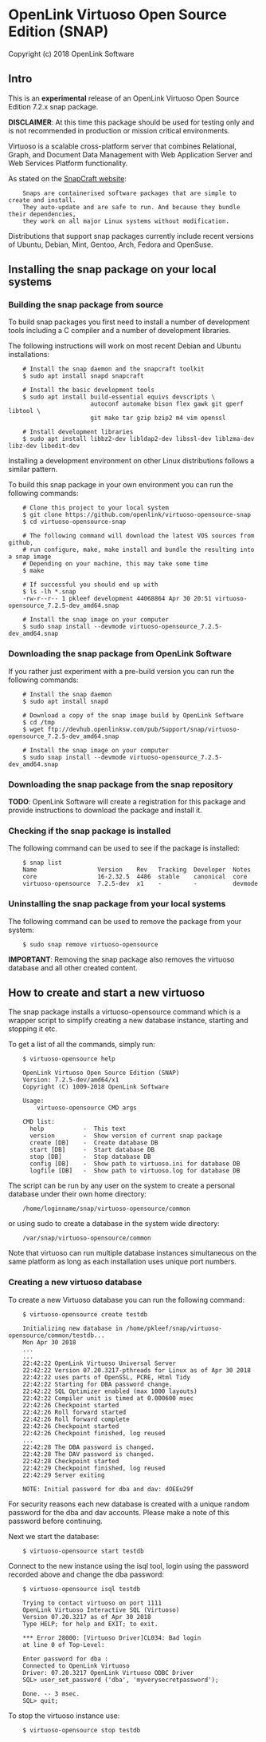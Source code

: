 # OpenLink Virtuoso Open Source Edition (SNAP)

Copyright (c) 2018 OpenLink Software

## Intro
This is an **experimental** release of an OpenLink Virtuoso Open Source Edition 7.2.x snap package.

**DISCLAIMER**:
    At this time this package should be used for testing only and is not recommended in production or mission critical environments.

Virtuoso is a scalable cross-platform server that combines Relational, Graph, and Document Data Management with Web Application Server and Web Services Platform functionality.

As stated on the [SnapCraft website](http://snapcraft.io):
```
    Snaps are containerised software packages that are simple to create and install.
    They auto-update and are safe to run. And because they bundle their dependencies,
    they work on all major Linux systems without modification.
```

Distributions that support snap packages currently include recent versions of Ubuntu, Debian, Mint, Gentoo, Arch, Fedora and OpenSuse.


## Installing the snap package on your local systems

### Building the snap package from source
To build snap packages you first need to install a number of development tools including a C compiler and a number of development libraries.

The following instructions will work on most recent Debian and Ubuntu installations:
```shell
    # Install the snap daemon and the snapcraft toolkit
    $ sudo apt install snapd snapcraft

    # Install the basic development tools
    $ sudo apt install build-essential equivs devscripts \
                       autoconf automake bison flex gawk git gperf libtool \
                       git make tar gzip bzip2 m4 vim openssl

    # Install development libraries
    $ sudo apt install libbz2-dev libldap2-dev libssl-dev liblzma-dev libz-dev libedit-dev
```

Installing a development environment on other Linux distributions follows a similar pattern.

To build this snap package in your own environment you can run the following commands:
```shell
    # Clone this project to your local system
    $ git clone https://github.com/openlink/virtuoso-opensource-snap
    $ cd virtuoso-opensource-snap

    # The following command will download the latest VOS sources from github,
    # run configure, make, make install and bundle the resulting into a snap image
    # Depending on your machine, this may take some time
    $ make

    # If successful you should end up with
    $ ls -lh *.snap
    -rw-r--r-- 1 pkleef development 44068864 Apr 30 20:51 virtuoso-opensource_7.2.5-dev_amd64.snap

    # Install the snap image on your computer
    $ sudo snap install --devmode virtuoso-opensource_7.2.5-dev_amd64.snap
```

### Downloading the snap package from OpenLink Software
If you rather just experiment with a pre-build version you can run the following commands:
```shell
    # Install the snap daemon
    $ sudo apt install snapd

    # Download a copy of the snap image build by OpenLink Software
    $ cd /tmp
    $ wget ftp://devhub.openlinksw.com/pub/Support/snap/virtuoso-opensource_7.2.5-dev_amd64.snap

    # Install the snap image on your computer
    $ sudo snap install --devmode virtuoso-opensource_7.2.5-dev_amd64.snap
```

### Downloading the snap package from the snap repository
**TODO**: OpenLink Software will create a registration for this package and provide instructions to download the package and install it.

### Checking if the snap package is installed
The following command can be used to see if the package is installed:
```shell
    $ snap list
    Name                 Version    Rev   Tracking  Developer  Notes
    core                 16-2.32.5  4486  stable    canonical  core
    virtuoso-opensource  7.2.5-dev  x1    -         -          devmode
```

### Uninstalling the snap package from your local systems
The following command can be used to remove the package from your system:
```shell
    $ sudo snap remove virtuoso-opensource
```

**IMPORTANT**: Removing the snap package also removes the virtuoso database and all other created content.


## How to create and start a new virtuoso

The snap package installs a virtuoso-opensource command which is a wrapper script to simplify creating a new database instance, starting and stopping it etc.

To get a list of all the commands, simply run:
```shell
    $ virtuoso-opensource help

    OpenLink Virtuoso Open Source Edition (SNAP)
    Version: 7.2.5-dev/amd64/x1
    Copyright (C) 1009-2018 OpenLink Software

    Usage:
        virtuoso-opensource CMD args

    CMD list:
      help           -  This text
      version        -  Show version of current snap package
      create [DB]    -  Create database DB
      start [DB]     -  Start database DB
      stop [DB]      -  Stop database DB
      config [DB]    -  Show path to virtuoso.ini for database DB
      logfile [DB]   -  Show path to virtuoso.log for database DB
```

The script can be run by any user on the system to create a personal database under their own home directory:
```
    /home/loginname/snap/virtuoso-opensource/common
```
or using sudo to create a database in the system wide directory:
```
    /var/snap/virtuoso-opensource/common
```

Note that virtuoso can run multiple database instances simultaneous on the same platform as long as each installation uses unique port numbers.


### Creating a new virtuoso database
To create a new Virtuoso database you can run the following command:
```shell
    $ virtuoso-opensource create testdb

    Initializing new database in /home/pkleef/snap/virtuoso-opensource/common/testdb...
	Mon Apr 30 2018
    ...
    ...
    22:42:22 OpenLink Virtuoso Universal Server
    22:42:22 Version 07.20.3217-pthreads for Linux as of Apr 30 2018
    22:42:22 uses parts of OpenSSL, PCRE, Html Tidy
    22:42:22 Starting for DBA password change.
    22:42:22 SQL Optimizer enabled (max 1000 layouts)
    22:42:22 Compiler unit is timed at 0.000600 msec
    22:42:26 Checkpoint started
    22:42:26 Roll forward started
    22:42:26 Roll forward complete
    22:42:26 Checkpoint started
    22:42:26 Checkpoint finished, log reused
    ...
    22:42:28 The DBA password is changed.
    22:42:28 The DAV password is changed.
    22:42:28 Checkpoint started
    22:42:29 Checkpoint finished, log reused
    22:42:29 Server exiting

    NOTE: Initial password for dba and dav: dOEEu29f
```

For security reasons each new database is created with a unique random password for the dba and dav accounts. Please make a note of this password before continuing.

Next we start the database:
```shell
    $ virtuoso-opensource start testdb
```

Connect to the new instance using the isql tool, login using the password recorded above and change the dba password:
```shell
    $ virtuoso-opensource isql testdb

    Trying to contact virtuoso on port 1111
    OpenLink Virtuoso Interactive SQL (Virtuoso)
    Version 07.20.3217 as of Apr 30 2018
    Type HELP; for help and EXIT; to exit.

    *** Error 28000: [Virtuoso Driver]CL034: Bad login
    at line 0 of Top-Level:

    Enter password for dba :
    Connected to OpenLink Virtuoso
    Driver: 07.20.3217 OpenLink Virtuoso ODBC Driver
    SQL> user_set_password ('dba', 'myverysecretpassword');

    Done. -- 3 msec.
    SQL> quit;
```

To stop the virtuoso instance use:
```
    $ virtuoso-opensource stop testdb
```
